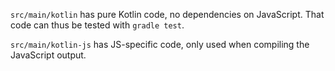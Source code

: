 `src/main/kotlin` has pure Kotlin code, no dependencies on JavaScript. That code can thus be tested with `gradle test`.

`src/main/kotlin-js` has JS-specific code, only used when compiling the JavaScript output.